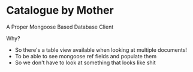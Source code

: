 Catalogue by Mother
=========

A Proper Mongoose Based Database Client

Why?

- So there's a table view available when looking at multiple documents!
- To be able to see mongoose ref fields and populate them
- So we don't have to look at something that looks like shit

